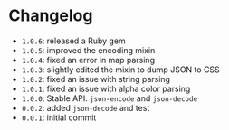 # Changelog

* `1.0.6`: released a Ruby gem
* `1.0.5`: improved the encoding mixin
* `1.0.4`: fixed an error in map parsing
* `1.0.3`: slightly edited the mixin to dump JSON to CSS
* `1.0.2`: fixed an issue with string parsing
* `1.0.1`: fixed an issue with alpha color parsing
* `1.0.0`: Stable API. `json-encode` and `json-decode`
* `0.0.2`: added `json-decode` and test
* `0.0.1`: initial commit
